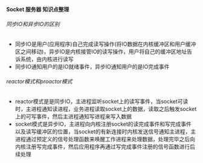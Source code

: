 #### Socket 服务器 知识点整理

###### 同步IO和异步IO的区别

* 同步IO是用户(应用程序)自己完成读写操作(将IO数据在内核缓冲区和用户缓冲区之间移动)，异步IO是内核接管IO的读写操作，用户将自己的缓冲区地址告诉系统，由内核进行读写
* 同步IO通知用户的是IO就绪事件，异步IO通知用户的是IO完成事件

###### reactor模式和proactor模式

* reactor模式是是同步IO，主进程监听socket上的读写事件，当socket可读时，主进程通知读进程，业务进程读取socket上的数据，读取之后触发socket上的可写事件，然后主进程通知写进程来写入数据
* socket模式是异步IO，主进程向内核注册socket的读完成事件和写完成事件以及读写缓冲区的位置，当socket的有新连接时内核发送信号通知主进程，主进程通过预定义的信号处理函数来唤醒工作进程来处理数据，处理完毕之后向内核注册写完成事件，然后应用程序再通过写完成事件注册的信号函数进行后续处理

